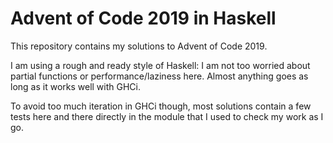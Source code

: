 # Advent of Code 2019 in Haskell

This repository contains my solutions to Advent of Code 2019.

I am using a rough and ready style of Haskell: I am not too worried about partial functions or performance/laziness here. Almost anything goes as long as it works well with GHCi.

To avoid too much iteration in GHCi though, most solutions contain a few tests here and there directly in the module that I used to check my work as I go.
